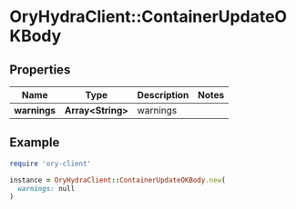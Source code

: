# OryHydraClient::ContainerUpdateOKBody

## Properties

| Name | Type | Description | Notes |
| ---- | ---- | ----------- | ----- |
| **warnings** | **Array&lt;String&gt;** | warnings |  |

## Example

```ruby
require 'ory-client'

instance = OryHydraClient::ContainerUpdateOKBody.new(
  warnings: null
)
```

